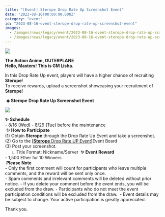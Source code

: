 ```yaml
---
title: "[Event] Sterope Drop Rate Up Screenshot Event"
date: "2023-08-16T00:00:00.000Z"
category: "event"
id: "2023-08-16-event-sterope-drop-rate-up-screenshot-event"
images:
  - /images/news/legacy/event/2023-08-16-event-sterope-drop-rate-up-screenshot-event/e38b01c240a9445ca7838004d9f5cd7b.webp
  - /images/news/legacy/event/2023-08-16-event-sterope-drop-rate-up-screenshot-event/fe6e3857693047db8c9c0beed1c00e21_002.webp
---
```


![](/images/news/legacy/event/2023-08-16-event-sterope-drop-rate-up-screenshot-event/e38b01c240a9445ca7838004d9f5cd7b.webp)

**The Action Anime, OUTERPLANE  
Hello, Masters! This is GM Lisha.**  
  
In this Drop Rate Up event, players will have a higher chance of recruiting **Sterope**!  
To receive rewards, upload a screenshot showcasing your recruitment of **Sterope**!  
  
 **◈** **Sterope** **Drop Rate Up Screenshot Event**

![](/images/news/legacy/event/2023-08-16-event-sterope-drop-rate-up-screenshot-event/fe6e3857693047db8c9c0beed1c00e21_002.webp)

**✨** **Schedule**  
\- 8/16 (Wed) - 8/29 (Tue) before the maintenance  
 **✨** **How to Participate**  
(1) Obtain **Sterope** through the Drop Rate Up Event and take a screenshot.  
(2) Go to the [\[**Sterope** Drop Rate UP Event\]](https://page.onstove.com/outerplane/en/list/124245)Event Board  
(3) Post your screenshot.  
     ㄴ Title Format: Nickname/Server  **✨** **Event Reward**   
\- 1,500 Ether for 10 Winners  
 **Please Note**  
\- Only the first comment will count for participants who leave multiple comments, and the reward will be sent only once.  
\- Spam comments and irrelevant comments will be deleted without prior notice. - If you delete your comment before the event ends, you will be excluded from the draw. - Participants who do not meet the event participation conditions will be excluded from the draw.  - Event details may be subject to change. Your active participation is greatly appreciated.

  
Thank you.
